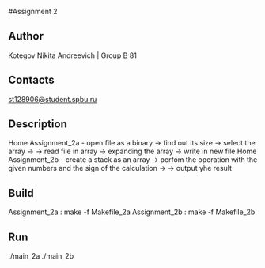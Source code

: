 #Assignment 2
## Author
Kotegov Nikita Andreevich | Group B 81
## Contacts
st128906@student.spbu.ru
## Description
Home Assignment_2a - open file as a binary -> find out its size -> select the array ->
-> read file in array -> expanding the array -> write in new file
Home Assignment_2b - create a stack as an array -> perfom the operation with the given numbers and the sign of the calculation ->
-> output yhe result
## Build
Assignment_2a : make -f Makefile_2a
Assignment_2b : make -f Makefile_2b
## Run
./main_2a
./main_2b
